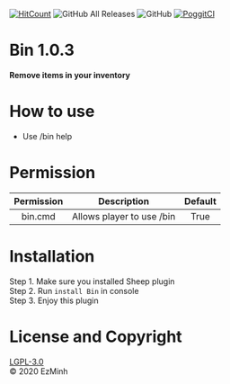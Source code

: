 [![HitCount](http://hits.dwyl.com/EzMinh/Bin.svg)](http://hits.dwyl.com/EzMinh/Bin)
![GitHub All Releases](https://img.shields.io/github/downloads/EzMinh/Bin/total)
![GitHub](https://img.shields.io/github/license/EzMinh/Bin)
[![PoggitCI](https://poggit.pmmp.io/shield.state/Bin)](https://poggit.pmmp.io/p/Bin)
# Bin 1.0.3
**Remove items in your inventory**
# How to use
- Use /bin help
# Permission
| Permission |        Description        | Default |
|:----------:|:-------------------------:|:-------:|
|   bin.cmd  | Allows player to use /bin |   True  |
# Installation
Step 1. Make sure you installed Sheep plugin <br/>
Step 2. Run ```install Bin``` in console <br/>
Step 3. Enjoy this plugin
# License and Copyright
[LGPL-3.0](https://github.com/EzMinh/Bin/blob/1.0.0/LICENSE) <br/>
© 2020 EzMinh
